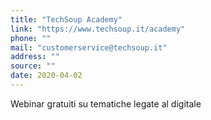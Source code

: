 ```yaml
---
title: "TechSoup Academy"
link: "https://www.techsoup.it/academy"
phone: ""
mail: "customerservice@techsoup.it"
address: ""
source: ""
date: 2020-04-02
---
```


Webinar gratuiti su tematiche legate al digitale
